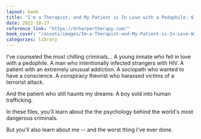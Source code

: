```yaml
---
layout: book
title: "I'm a Therapist, and My Patient is In Love with a Pedophile: 6 Patient Files From Prison by Dr. Harper"
date: 2022-10-17
reference_link: "https://drharpertherapy.com/"
book_cover: "/assets/images/Im-a-Therapist-and-My-Patient-is-In-Love-With-a-Pedophile-002-2-188x300.jpg"
categories: library
---
```


I've counseled the most chilling criminals... A young inmate who fell in love with a pedophile. A man who intentionally infected strangers with HIV. A patient with an extremely unusual addiction. A sociopath who wanted to have a conscience. A conspiracy theorist who harassed victims of a terrorist attack.

And the patient who still haunts my dreams: A boy sold into human trafficking.

In these files, you'll learn about the the psychology behind the world's most dangerous criminals.

But you'll also learn about me -- and the worst thing I've ever done.
